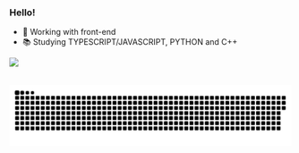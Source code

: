 ### Hello!

- 💼 Working with front-end
- 📚 Studying TYPESCRIPT/JAVASCRIPT, PYTHON and C++

<div>
  <a href="https://github.com/felpszadaa">
  <img height="180em" src="https://github-readme-stats.vercel.app/api/top-langs/?username=felpszadaa&layout=compact&langs_count=7&theme=dark"/>
</div>
  
 




##
  
   ![Snake animation](https://github.com/felpszadaa/felpszadaa/blob/output/github-contribution-grid-snake.svg)
